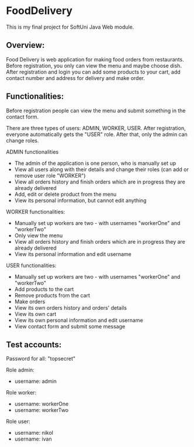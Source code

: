 # FoodDelivery

This is my final project for SoftUni Java Web module.

Overview:
-----------------

Food Delivery is web application for making food orders from restaurants.
Before registration, you only can view the menu and maybe choose dish.
After registration and login you can add some products to your cart, add contact number and address for delivery and
make order.

[//]: # ()

[//]: # (Pages:)

[//]: # (--------------------------------------------)

[//]: # ()

[//]: # (  - Contact us page:)

[//]: # ( ![img_5.png]&#40;img_5.png&#41;)

[//]: # ()

[//]: # (  - Menu page:)

[//]: # ( ![img_6.png]&#40;img_6.png&#41;)

[//]: # ()

[//]: # (  - Menu - category page with anonymous user or worker:)

[//]: # (![img_8.png]&#40;img_8.png&#41;)

[//]: # ()

[//]: # (  - Register page:)

[//]: # (![img_9.png]&#40;img_9.png&#41;)

[//]: # (  - Login page:)

[//]: # (![img_10.png]&#40;img_10.png&#41;)

[//]: # (  - Home page:)

[//]: # (  ![img_11.png]&#40;img_11.png&#41;)

[//]: # (  - Menu - category page with admin user:)

[//]: # (![img_12.png]&#40;img_12.png&#41;)

[//]: # (  - Product edit page:)

[//]: # (![img_13.png]&#40;img_13.png&#41;)

[//]: # (  - All orders history page with admin or worker logged:)

[//]: # (![img_14.png]&#40;img_14.png&#41;)

[//]: # (  - Order's details page:)

[//]: # (![img_15.png]&#40;img_15.png&#41;)

[//]: # (  - All users page:)

[//]: # (![img_16.png]&#40;img_16.png&#41;)

[//]: # (  - User's details page with admin logged:)

[//]: # (![img_17.png]&#40;img_17.png&#41;)

[//]: # (  - Add product page:)

[//]: # (![img_18.png]&#40;img_18.png&#41;)

[//]: # (  - Personal information with admin logged:)

[//]: # (![img_20.png]&#40;img_20.png&#41;)

[//]: # (  - Personal information page with worker or user logged:)

[//]: # (![img_21.png]&#40;img_21.png&#41;)

[//]: # (  - Edit username page:)

[//]: # (![img_22.png]&#40;img_22.png&#41;)

[//]: # (  - Menu - category page with user:)

[//]: # (![img_23.png]&#40;img_23.png&#41;)

[//]: # (  - Cart page:)

[//]: # (![img_24.png]&#40;img_24.png&#41;)

[//]: # (  - Finalize order page:)

[//]: # (![img_26.png]&#40;img_26.png&#41;)

[//]: # (  - Orders history for authenticated user page:)

[//]: # (![img_27.png]&#40;img_27.png&#41;)

[//]: # (  - Page for closed restaurant:)

[//]: # (![img_25.png]&#40;img_25.png&#41;)

[//]: # ()

Functionalities:
-----------------------------------------------------

Before registration people can view the menu and submit something in the contact form.

There are three types of users: ADMIN, WORKER, USER.
After registration, everyone automatically gets the "USER" role.
After that, only the admin can change roles.

ADMIN functionalities

- The admin of the application is one person, who is manually set up
- View all users along with their details and change their roles (can add or remove user role "WORKER")
- View all orders history and finish orders which are in progress they are already delivered
- Add, edit or delete product from the menu
- View its personal information, but cannot edit anything

WORKER functionalities:

- Manually set up workers are two - with usernames "workerOne" and "workerTwo"
- Only view the menu
- View all orders history and finish orders which are in progress they are already delivered
- View its personal information and edit username

USER functionalities:

- Manually set up workers are two - with usernames "workerOne" and "workerTwo"
- Add products to the cart
- Remove products from the cart
- Make orders
- View its own orders history and orders' details
- View its own cart
- View its own personal information and edit username
- View contact form and submit some message

Test accounts:
---------------------------------------------

Password for all: "topsecret"

Role admin:

- username: admin

Role worker:

- username: workerOne
- username: workerTwo

Role user:

- username: nikol
- username: ivan